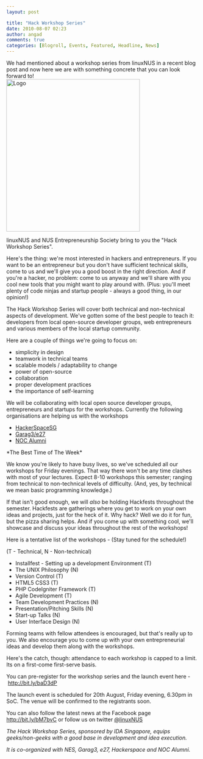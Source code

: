 ```yaml
---
layout: post

title: "Hack Workshop Series"
date: 2010-08-07 02:23
author: angad
comments: true
categories: [Blogroll, Events, Featured, Headline, News]
---
```

We had mentioned about a workshop series from linuxNUS in a recent blog post and now here we are with something concrete that you can look forward to!
<br />
<img src="http://www.comp.nus.edu.sg/~u0909118/hac.jpg" alt="Logo" height = "400px" width="350px" />


linuxNUS and NUS Entrepreneurship Society bring to you the "Hack Workshop Series".

Here's the thing: we're most interested in hackers and entrepreneurs. If you want to be an entrepreneur but you don't have sufficient technical skills, come to us and we'll give you a good boost in the right direction. And if you're a hacker, no problem: come to us anyway and we'll share with you cool new tools that you might want to play around with. (Plus: you'll meet plenty of code ninjas and startup people - always a good thing, in our opinion!)

The Hack Workshop Series will cover both technical and non-technical aspects of development. We've gotten some of the best people to teach it: developers from local open-source developer groups, web entrepreneurs and various members of the local startup community.

Here are a couple of things we're going to focus on:
- simplicity in design
- teamwork in technical teams
- scalable models / adaptability to change
- power of open-source
- collaboration
- proper development practices
- the importance of self-learning

We will be collaborating with local open source developer groups, entrepreneurs and startups for the workshops. Currently the following organisations are helping us with the workshops
<ul>
	<li><a href="http://hackerspace.sg">HackerSpaceSG</a></li>
	<li><a href="http://garag3.com">Garag3/e27</a></li>
	<li><a href="http://nocalumni.org">NOC Alumni</a></li>
</ul>
*The Best Time of The Week*

We know you're likely to have busy lives, so we've scheduled all our workshops for Friday evenings. That way there won't be any time clashes with most of your lectures. Expect 8-10 workshops this semester; ranging from technical to non-technical levels of difficulty. (And, yes, by technical we mean basic programming knowledge.)

If that isn't good enough, we will _also_ be holding Hackfests throughout the semester. Hackfests are gatherings where you get to work on your own ideas and projects, just for the heck of it. Why hack? Well we do it for fun, but the pizza sharing helps. And if you come up with something cool, we'll showcase and discuss your ideas throughout the rest of the workshops!

Here is a tentative list of the workshops -
(Stay tuned for the schedule!)

(T - Technical, N - Non-technical)
<ul>
	<li>Installfest - Setting up a development Environment (T)</li>
	<li>The UNIX Philosophy (N)</li>
	<li>Version Control (T)</li>
	<li>HTML5 CSS3 (T)</li>
	<li>PHP CodeIgniter Framework (T)</li>
	<li>Agile Development (T)</li>
	<li>Team Development Practices (N)</li>
	<li>Presentation/Pitching Skills (N)</li>
	<li>Start-up Talks (N)</li>
	<li>User Interface Design (N)</li>
</ul>
Forming teams with fellow attendees is encouraged, but that's really up to you. We also encourage you to come up with your own entrepreneurial ideas and develop them along with the workshops.

Here's the catch, though: attendance to each workshop is capped to a limit. Its on a first-come first-serve basis.

You can pre-register for the workshop series and the launch event here - <a href="http://bit.ly/baD3dP">http://bit.ly/baD3dP</a>

The launch event is scheduled for 20th August, Friday evening, 6.30pm in SoC. The venue will be confirmed to the registrants soon.

You can also follow the latest news at the Facebook page <a href="http://bit.ly/bM7bvC">http://bit.ly/bM7bvC</a> or follow us on twitter <a href="http://twitter.com/linuxnus">@linuxNUS</a>


<em>The Hack Workshop Series, sponsored by IDA Singapore, equips geeks/non-geeks with a good base in development and idea execution.

It is co-organized with NES, Garag3, e27, Hackerspace and NOC Alumni.</em>
